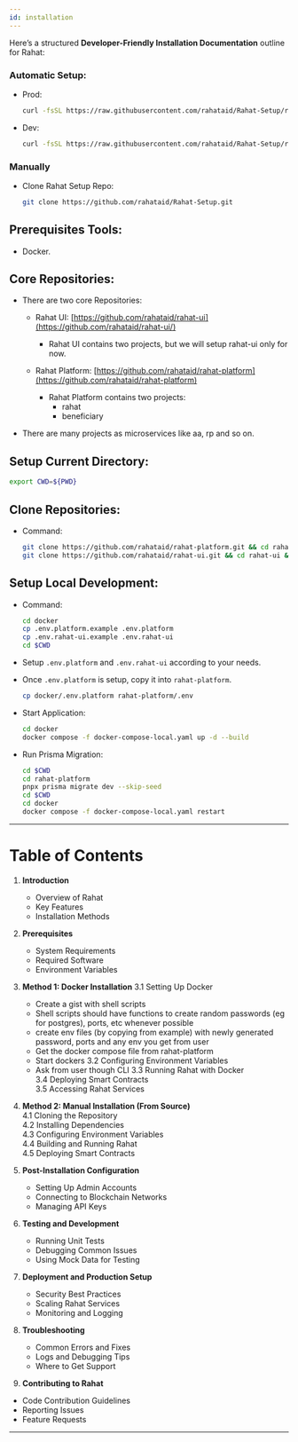 ```yaml
---
id: installation
---
```


Here’s a structured **Developer-Friendly Installation Documentation** outline for Rahat:


### Automatic Setup:
- Prod:
    ```sh
    curl -fsSL https://raw.githubusercontent.com/rahataid/Rahat-Setup/refs/heads/main/setup.sh | bash
    ```

- Dev:
    ```sh
    curl -fsSL https://raw.githubusercontent.com/rahataid/Rahat-Setup/refs/heads/main/setup.sh | bash -s dev
    ```


### Manually
- Clone Rahat Setup Repo:
    ```sh
    git clone https://github.com/rahataid/Rahat-Setup.git
    ```

## Prerequisites Tools:
- Docker.

## Core Repositories:
- There are two core Repositories:
    - Rahat UI: [https://github.com/rahataid/rahat-ui](https://github.com/rahataid/rahat-ui/)
        - Rahat UI contains two projects, but we will setup rahat-ui only for now.

    - Rahat Platform: [https://github.com/rahataid/rahat-platform](https://github.com/rahataid/rahat-platform)
        - Rahat Platform contains two projects:
            - rahat
            - beneficiary


- There are many projects as microservices like aa, rp and so on. 

## Setup Current Directory:
```sh
export CWD=${PWD}
```

## Clone Repositories:
- Command:
    ```sh
    git clone https://github.com/rahataid/rahat-platform.git && cd rahat-platform && git checkout dev && pnpm install && pnpx prisma generate && cd $CWD
    git clone https://github.com/rahataid/rahat-ui.git && cd rahat-ui && git checkout dev && pnpm install && cd $CWD
    ```

## Setup Local Development:
- Command: 
    ```sh
    cd docker 
    cp .env.platform.example .env.platform
    cp .env.rahat-ui.example .env.rahat-ui
    cd $CWD
    ```

- Setup `.env.platform` and `.env.rahat-ui` according to your needs.
- Once `.env.platform` is setup, copy it into `rahat-platform`.
    ```sh
    cp docker/.env.platform rahat-platform/.env
    ```
- Start Application:
    ```sh
    cd docker
    docker compose -f docker-compose-local.yaml up -d --build
    ```

- Run Prisma Migration:
    ```sh
    cd $CWD
    cd rahat-platform
    pnpx prisma migrate dev --skip-seed
    cd $CWD
    cd docker
    docker compose -f docker-compose-local.yaml restart
    ```

---

# **Table of Contents**  

1. **Introduction**  
   - Overview of Rahat  
   - Key Features  
   - Installation Methods  

2. **Prerequisites**  
   - System Requirements  
   - Required Software  
   - Environment Variables  

3. **Method 1: Docker Installation** 
   3.1 Setting Up Docker
      - Create a gist with shell scripts
      - Shell scripts should have functions to create random passwords (eg for postgres), ports, etc whenever possible
      - create env files (by copying from example) with newly generated password, ports and any env you get from user
      - Get the docker compose file from rahat-platform
      - Start dockers
   3.2 Configuring Environment Variables
      - Ask from user though CLI 
   3.3 Running Rahat with Docker  
   3.4 Deploying Smart Contracts  
   3.5 Accessing Rahat Services  

5. **Method 2: Manual Installation (From Source)**  
   4.1 Cloning the Repository  
   4.2 Installing Dependencies  
   4.3 Configuring Environment Variables  
   4.4 Building and Running Rahat  
   4.5 Deploying Smart Contracts  

6. **Post-Installation Configuration**  
   - Setting Up Admin Accounts  
   - Connecting to Blockchain Networks  
   - Managing API Keys  

7. **Testing and Development**  
   - Running Unit Tests  
   - Debugging Common Issues  
   - Using Mock Data for Testing  

8. **Deployment and Production Setup**  
   - Security Best Practices  
   - Scaling Rahat Services  
   - Monitoring and Logging  

9. **Troubleshooting**  
   - Common Errors and Fixes  
   - Logs and Debugging Tips  
   - Where to Get Support  

10. **Contributing to Rahat**  
   - Code Contribution Guidelines  
   - Reporting Issues  
   - Feature Requests  

---

